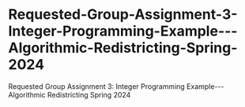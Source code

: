 # Requested-Group-Assignment-3-Integer-Programming-Example---Algorithmic-Redistricting-Spring-2024
Requested Group Assignment 3: Integer Programming Example---Algorithmic Redistricting Spring 2024
